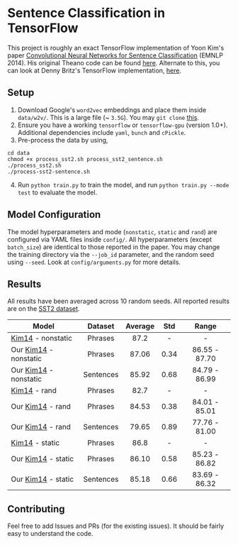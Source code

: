 # Sentence Classification in TensorFlow

This project is roughly an exact TensorFlow implementation of Yoon Kim's paper [Convolutional Neural Networks for Sentence Classification](https://arxiv.org/abs/1408.5882) (EMNLP 2014). His original Theano code can be found [here](https://github.com/yoonkim/CNN_sentence). Alternate to this, you can look at Denny Britz's TensorFlow implementation, [here](https://github.com/dennybritz/cnn-text-classification-tf).

## Setup

1. Download Google's `word2vec` embeddings and place them inside `data/w2v/`. This is a large file (~ `3.5G`). You may `git clone` [this](https://github.com/mmihaltz/word2vec-GoogleNews-vectors).
2. Ensure you have a working `tensorflow` or `tensorflow-gpu` (version 1.0+). Additional dependencies include `yaml`, `bunch` and `cPickle`.
3. Pre-process the data by using,
```
cd data
chmod +x process_sst2.sh process_sst2_sentence.sh
./process_sst2.sh
./process-sst2-sentence.sh
```
4. Run `python train.py` to train the model, and run `python train.py --mode test` to evaluate the model.

## Model Configuration
The model hyperparameters and mode (`nonstatic`, `static` and `rand`) are configured via YAML files inside `config/`. All hyperparameters (except `batch_size`) are identical to those reported in the paper. You may change the training directory via the `--job_id` parameter, and the random seed using `--seed`. Look at `config/arguments.py` for more details.

## Results
All results have been averaged across 10 random seeds. All reported results are on the [SST2 dataset](https://nlp.stanford.edu/sentiment/treebank.html).

Model | Dataset | Average | Std | Range |
| ------------- |:-------------:|:-----:|:-----:|:-----:|
[Kim14](https://arxiv.org/abs/1408.5882) - nonstatic | Phrases | 87.2 | - | - |
Our [Kim14](https://arxiv.org/abs/1408.5882) - nonstatic | Phrases | 87.06 | 0.34 | 86.55 - 87.70 |
Our [Kim14](https://arxiv.org/abs/1408.5882) - nonstatic | Sentences | 85.92 | 0.68 | 84.79 - 86.99 |
[Kim14](https://arxiv.org/abs/1408.5882) - rand | Phrases | 82.7 | - | - |
Our [Kim14](https://arxiv.org/abs/1408.5882) - rand | Phrases | 84.53 | 0.38 | 84.01 - 85.01 |
Our [Kim14](https://arxiv.org/abs/1408.5882) - rand | Sentences | 79.65 | 0.89 | 77.76 - 81.00 |
[Kim14](https://arxiv.org/abs/1408.5882) - static | Phrases | 86.8 | - | - |
Our [Kim14](https://arxiv.org/abs/1408.5882) - static | Phrases | 86.10 | 0.58 | 85.23 - 86.82 |
Our [Kim14](https://arxiv.org/abs/1408.5882) - static | Sentences | 85.18 | 0.66 | 83.69 - 86.32 |

## Contributing
Feel free to add Issues and PRs (for the existing issues). It should be fairly easy to understand the code.
